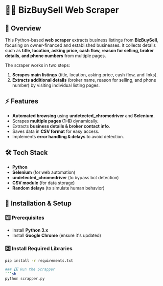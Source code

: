 # 🕵️‍♂️ BizBuySell Web Scraper  

## 📌 Overview  
This Python-based **web scraper** extracts business listings from **BizBuySell**, focusing on owner-financed and established businesses. It collects details such as **title, location, asking price, cash flow, reason for selling, broker details, and phone numbers** from multiple pages.  

The scraper works in two steps:  
1. **Scrapes main listings** (title, location, asking price, cash flow, and links).  
2. **Extracts additional details** (broker name, reason for selling, and phone number) by visiting individual listing pages.  

## ⚡ Features  
- **Automated browsing** using **undetected_chromedriver** and **Selenium**.  
- Scrapes **multiple pages (1-6)** dynamically.  
- Extracts **business details & broker contact info**.  
- Saves data in **CSV format** for easy access.  
- Implements **error handling & delays** to avoid detection.  

## 🛠️ Tech Stack  
- **Python**  
- **Selenium** (for web automation)  
- **undetected_chromedriver** (to bypass bot detection)  
- **CSV module** (for data storage)  
- **Random delays** (to simulate human behavior)  

## 🚀 Installation & Setup  

### 1️⃣ Prerequisites  
- Install **Python 3.x**  
- Install **Google Chrome** (ensure it's updated)  

### 2️⃣ Install Required Libraries  
```sh
pip install -r requirements.txt

### 3️⃣ Run the Scrapper  
```sh
python scrapper.py
